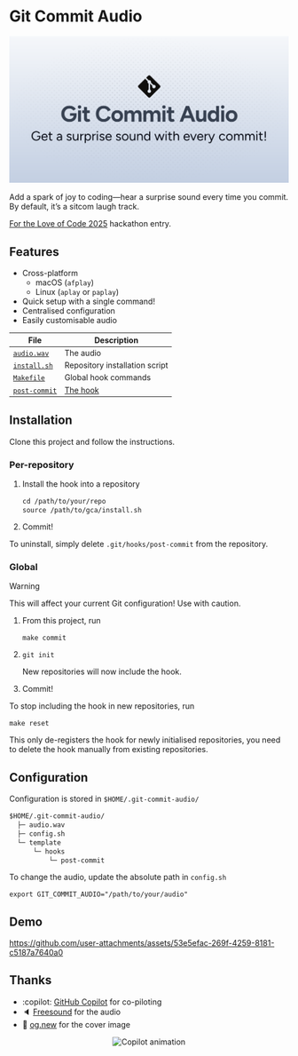 # Git Commit Audio

![Cover image](./cover.svg)

Add a spark of joy to coding—hear a surprise sound every time you commit. By default, it’s a sitcom laugh track.

[For the Love of Code 2025](https://gh.io/ftloc) hackathon entry.

## Features

- Cross-platform
  - macOS (`afplay`)
  - Linux (`aplay` or `paplay`)
- Quick setup with a single command!
- Centralised configuration
- Easily customisable audio

| File | Description |
| - | - |
| [`audio.wav`](/audio.wav) | The audio |
| [`install.sh`](./install.sh) | Repository installation script |
| [`Makefile`](./Makefile) | Global hook commands |
| [`post-commit`](./post-commit) | [The hook](https://git-scm.com/docs/githooks#_post_commit) |

## Installation

Clone this project and follow the instructions.

### Per-repository

1. Install the hook into a repository
   ```shell
   cd /path/to/your/repo
   source /path/to/gca/install.sh
   ```
1. Commit!

To uninstall, simply delete `.git/hooks/post-commit` from the repository.

### Global

> [!WARNING]
> This will affect your current Git configuration! Use with caution.

1. From this project, run
   ```shell
   make commit
   ```
1. `git init`

   New repositories will now include the hook.
1. Commit!

To stop including the hook in new repositories, run

```shell
make reset
```

This only de-registers the hook for newly initialised repositories, you need to delete the hook manually from existing repositories.

## Configuration

Configuration is stored in `$HOME/.git-commit-audio/`

```
$HOME/.git-commit-audio/
  ├─ audio.wav
  ├─ config.sh
  └─ template
      └─ hooks
          └─ post-commit
```

To change the audio, update the absolute path in `config.sh`

```shell
export GIT_COMMIT_AUDIO="/path/to/your/audio"
```

## Demo

https://github.com/user-attachments/assets/53e5efac-269f-4259-8181-c5187a7640a0

## Thanks

- :copilot: [GitHub Copilot](https://gh.io/copilot) for co-piloting
- 🔈 [Freesound](https://freesound.org/s/324894) for the audio
- 📔 [og.new](https://og.new) for the cover image

<div align="center">
<img src="https://github.blog/wp-content/uploads/2025/05/leereilly-copilot.gif" alt="Copilot animation" width="250" height="315">
</div>
